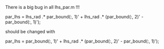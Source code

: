 There is a big bug in all lhs_par.m !!!

par_lhs = lhs_rad .* par_bound(:, 1)' + lhs_rad .* (par_bound(:, 2)' - par_bound(:, 1)');

should be changed with

par_lhs = par_bound(:, 1)' + lhs_rad .* (par_bound(:, 2)' - par_bound(:, 1)');